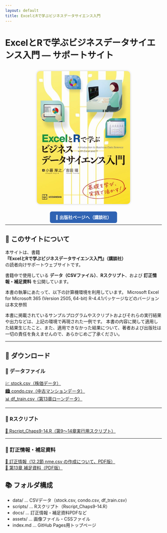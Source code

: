 ```yaml
---
layout: default
title: ExcelとRで学ぶビジネスデータサイエンス入門
---
```


# ExcelとRで学ぶビジネスデータサイエンス入門 ― サポートサイト

<div align="center">
  <img src="assets/images/bdser-cover.jpg" alt="ExcelとRで学ぶビジネスデータサイエンス入門 表紙" width="300px" style="border-radius:10px; box-shadow:0 0 6px rgba(0,0,0,0.2); margin:15px;">
</div>

<p align="center">
  <a href="https://www.kodansha.co.jp/book/products/0000419159" target="_blank" style="background-color:#2f63b3; color:white; padding:10px 18px; border-radius:6px; text-decoration:none; font-weight:600;">
    📘 出版社ページへ（講談社）
  </a>
</p>

---

## 📖 このサイトについて

本サイトは、書籍  
**『ExcelとRで学ぶビジネスデータサイエンス入門』（講談社）**  
の読者向けサポートウェブサイトです。  

書籍中で使用している **データ（CSVファイル）**、**Rスクリプト**、および **訂正情報・補足資料** を公開しています。  

本書の執筆にあたって、以下の計算機環境を利用しています。
Microsoft Excel for Microsoft 365 (Version 2505, 64-bit)
R-4.4.1パッケージなどのバージョンは本文参照

本書に掲載されているサンプルプログラムやスクリプトおよびそれらの実行結果や出力などは、上記の環境で再現された一例です。
本書の内容に関して適用した結果生じたこと、また、適用できなかった結果について、著者および出版社は一切の責任を負えませんので、あらかじめご了承ください。

---

## 📂 ダウンロード

### 🔹 データファイル
<a href="data/stock.csv" download>💹 stock.csv（株価データ）</a><br>
<a href="data/condo.csv" download>🏙️ condo.csv（中古マンションデータ）</a><br>
<a href="data/df_train.csv" download>📊 df_train.csv（第13章ローンデータ）</a>

---

### 🔹 Rスクリプト
<a href="scripts/Rscript_Chaps9-14.R" download>📘 Rscript_Chaps9-14.R（第9〜14章実行用スクリプト）</a>

---

### 🔹 訂正情報・補足資料
<a href="docs/nme_2025.pdf" download>📝 訂正情報（12.2節 nme.csv の作成について、PDF版）</a><br>
<a href="docs/chap_13_supplementary.pdf" download>📝 第13章 補足資料（PDF版）</a>


## 📚 フォルダ構成

- data/ ... CSVデータ（stock.csv, condo.csv, df_train.csv）
- scripts/ ... Rスクリプト（Rscript_Chaps9-14.R）
- docs/ ... 訂正情報・補足資料PDFなど
- assets/ ... 画像ファイル・CSSファイル
- index.md ... GitHub Pages用トップページ
